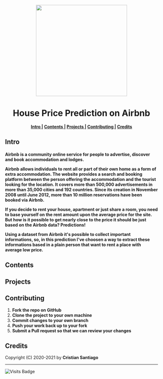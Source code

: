 
<p align = center >  
  <img src = 'https://user-images.githubusercontent.com/75224625/113495748-cb97e980-94c9-11eb-986b-819c86d4a3a0.png' width = 300 height=300>
</p>

<h1 align = center>
  House Price Prediction on Airbnb
</h1>

<p align= 'center'> 
  <b>
    <a href ='#intro' > Intro </a>|
    <a href ='#contents' > Contents </a>|
    <a href ='#project' > Projects </a>|
    <a href ='#contribute'>Contributing </a>|
    <a href ='#credits' > Credits </a>
  </b>
</p>

<h2>
  <a name="intro">Intro </a> 
</h2>

<h4 >
Airbnb is a community online service for people to advertise, discover and book accommodation and lodges.

Airbnb allows individuals to rent all or part of their own home as a form of extra accommodation. The website provides a search and booking platform between the person offering the accommodation and the tourist looking for the location. It covers more than 500,000 advertisements in more than 35,000 cities and 192 countries. Since its creation in November 2008 until June 2012, more than 10 million reservations have been booked via Airbnb.

 If you decide to rent your house, apartment or just share a room, you need to base yourself on the rent amount upon the average price for the site. But how is it possible to get nearly close to the price it should be just based on the Airbnb data? Predictions!

 Using a dataset from Airbnb it's possible to collect important informations, so, in this prediction I've choosen a way to extract these informations based in a plain person that want to rent a place with average low price.
<h3>

<h2>
  <a name="contents">Contents </a> 
</h2>



<h2>
  <a name="project">Projects </a> 
</h2>


<h2>
  <a name="contribute">Contributing </a> 
</h2>


1. **Fork the repo on GitHub**
2. **Clone the project to your own machine**
3. **Commit changes to your own branch**
4. **Push your work back up to your fork**
5. **Submit a Pull request so that we can review your changes**

<h2>
  <a name="credits">Credits </a> 
</h2>

Copyright (C) 2020-2021 by **Cristian Santiago** 
___
![Visits Badge](https://badges.pufler.dev/visits/engcristian/Airbnb-Rio-Project)















